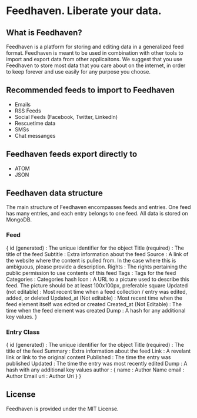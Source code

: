 # Feedhaven.  Liberate your data.

## What is Feedhaven?

Feedhaven is a platform for storing and editing data in a generalized feed format.  Feedhaven is meant to be used in combination with other tools to import and export data from other applicaitons.  We suggest that you use Feedhaven to store most data that you care about on the internet, in order to keep forever and use easily for any purpose you choose.

## Recommended feeds to import to Feedhaven
* Emails
* RSS Feeds
* Social Feeds (Facebook, Twitter, LinkedIn)
* Rescuetime data
* SMSs
* Chat messanges

## Feedhaven feeds export directly to
* ATOM
* JSON

## Feedhaven data structure
The main structure of Feedhaven encompasses feeds and entries.  One feed has many entries, and each entry belongs to one feed.  All data is stored on MongoDB.

### Feed
{ id (generated) : The unique identifier for the object
  Title (required) : The title of the feed
  Subtitle : Extra information about the feed
  Source : A link of the website where the content is pulled from. In the case where this is ambiguous, please provide a description.
  Rights : The rights pertaining the public permission to use contents of this feed
  Tags : Tags for the feed
  Categories : Categories hash
  Icon : A URL to a picture used to describe this feed. The picture should be at least 100x100px, preferable square
  Updated (not editable) : Most recent time when a feed collection / entry was edited, added, or deleted
  Updated_at (Not editable) : Most recent time when the feed element itself was edited or created
  Created_at (Not Editable) : The time when the feed element was created
  Dump : A hash for any additional key values.
}

### Entry Class
{ id (generated) : The unique identifier for the object
  Title (required) : The title of the feed
  Summary : Extra information about the feed
  Link : A revelant link or link to the original content
  Published : The time the entry was published
  Updated : The time the entry was most recently edited
  Dump : A hash with any additional key values
  author :
            { name : Author Name
              email : Author Email
              uri : Author Uri
              }
}
  
## License
Feedhaven is provided under the MIT License.
